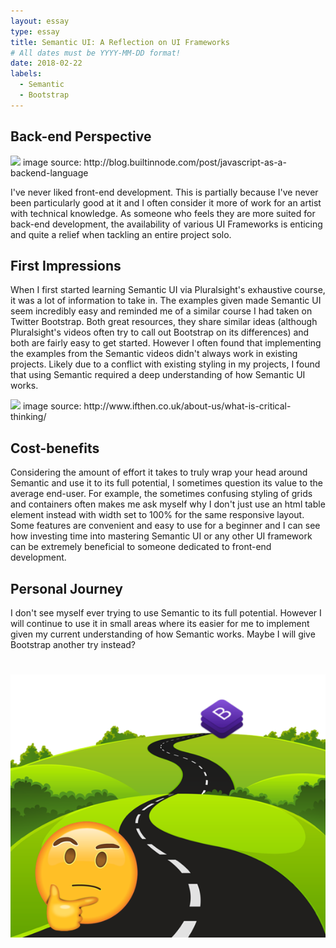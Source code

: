 ```yaml
---
layout: essay
type: essay
title: Semantic UI: A Reflection on UI Frameworks
# All dates must be YYYY-MM-DD format!
date: 2018-02-22
labels:
  - Semantic
  - Bootstrap
---
```


## Back-end Perspective

<img src="http://s32.postimg.org/6vawu4hdh/Untitled_design_10.png" style="width: 400px;">
image source: http://blog.builtinnode.com/post/javascript-as-a-backend-language

I've never liked front-end development. This is partially because I've never been particularly good at it and I often consider it more of work for an artist with technical knowledge. As someone who feels they are more suited for back-end development, the availability of various UI Frameworks is enticing and quite a relief when tackling an entire project solo.

## First Impressions

When I first started learning Semantic UI via Pluralsight's exhaustive course, it was a lot of information to take in. The examples given made Semantic UI seem incredibly easy and reminded me of a similar course I had taken on Twitter Bootstrap. Both great resources, they share similar ideas (although Pluralsight's videos often try to call out Bootstrap on its differences) and both are fairly easy to get started. However I often found that implementing the examples from the Semantic videos didn't always work in existing projects. Likely due to a conflict with existing styling in my projects, I found that using Semantic required a deep understanding of how Semantic UI works.

<img src="http://www.ifthen.co.uk/wp-content/uploads/3d-man-300x300.png">
image source: http://www.ifthen.co.uk/about-us/what-is-critical-thinking/

## Cost-benefits

Considering the amount of effort it takes to truly wrap your head around Semantic and use it to its full potential, I sometimes question its value to the average end-user. For example, the sometimes confusing styling of grids and containers often makes me ask myself why I don't just use an html table element instead with width set to 100% for the same responsive layout. Some features are convenient and easy to use for a beginner and I can see how investing time into mastering Semantic UI or any other UI framework can be extremely beneficial to someone dedicated to front-end development.

## Personal Journey

I don't see myself ever trying to use Semantic to its full potential. However I will continue to use it in small areas where its easier for me to implement given my current understanding of how Semantic works. Maybe I will give Bootstrap another try instead?
#
<img src="../images/bootstrapdowntheroad.png">


